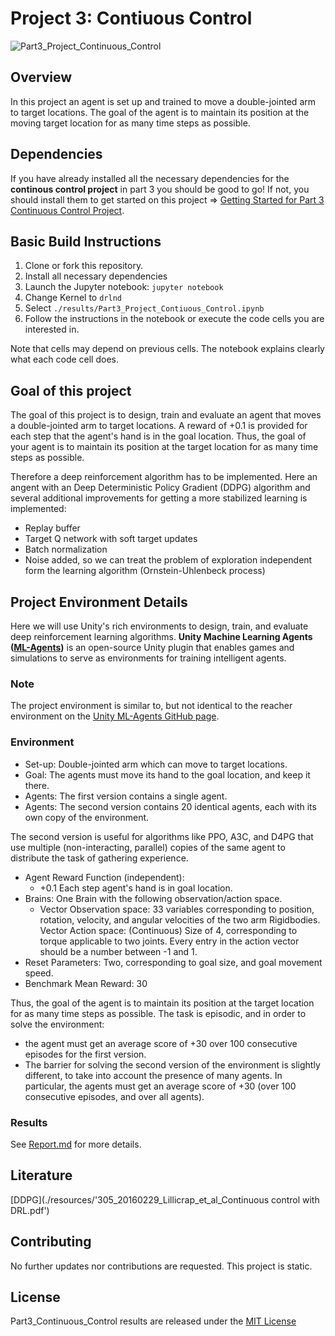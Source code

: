 # Project 3: Contiuous Control
![Part3_Project_Continuous_Control](./img/Continuous_Control_trained_agent_action.gif)

## Overview

In this project an agent is set up and trained to move a double-jointed arm to target locations. The goal of the agent is to maintain its position at the moving target location for as many time steps as possible.

## Dependencies

If you have already installed all the necessary dependencies for the **continous control project** in part 3 you should be good to go! If not, you should install them to get started on this project => [Getting Started for Part 3 Continuous Control Project](../Part3_How_to_get_started). 
 
## Basic Build Instructions

1. Clone or fork this repository.
2. Install all necessary dependencies
3. Launch the Jupyter notebook: `jupyter notebook`
4. Change Kernel to `drlnd`
5. Select `./results/Part3_Project_Contiuous_Control.ipynb`
6. Follow the instructions in the notebook or execute the code cells you are interested in.
 
Note that cells may depend on previous cells. The notebook explains clearly what each code cell does.

## Goal of this project

The goal of this project is to design, train and evaluate an agent that moves a double-jointed arm to target locations. A reward of +0.1 is provided for each step that the agent's hand is in the goal location. Thus, the goal of your agent is to maintain its position at the target location for as many time steps as possible.

Therefore a deep reinforcement algorithm has to be implemented. Here an angent with an Deep Deterministic Policy Gradient (DDPG) algorithm and several additional improvements for getting a more stabilized learning is implemented:

-   Replay buffer
-   Target Q network with soft target updates
-   Batch normalization
-   Noise added, so we can treat the problem of exploration independent form the learning algorithm (Ornstein-Uhlenbeck process)

## Project Environment Details 

Here we will use Unity's rich environments to design, train, and evaluate deep reinforcement learning algorithms. **Unity Machine Learning Agents ([ML-Agents](https://github.com/Unity-Technologies/ml-agents))** is an open-source Unity plugin that enables games and simulations to serve as environments for training intelligent agents.

### Note

The project environment is similar to, but not identical to the reacher environment on the [Unity ML-Agents GitHub page](https://github.com/Unity-Technologies/ml-agents/blob/master/docs/Learning-Environment-Examples.md#reacher).

### Environment


- Set-up: Double-jointed arm which can move to target locations.
- Goal: The agents must move its hand to the goal location, and keep it there.
-  Agents: The first version contains a single agent.
-  Agents: The second version contains 20 identical agents, each with its own copy of the environment.

The second version is useful for algorithms like PPO, A3C, and D4PG that use multiple (non-interacting, parallel) copies of the same agent to distribute the task of gathering experience.

- Agent Reward Function (independent):
    - +0.1 Each step agent's hand is in goal location.
- Brains: One Brain with the following observation/action space.
    - Vector Observation space: 33 variables corresponding to position, rotation, velocity, and angular velocities of the two arm Rigidbodies.
        Vector Action space: (Continuous) Size of 4, corresponding to torque applicable to two joints. Every entry in the action vector should be a number between -1 and 1.
- Reset Parameters: Two, corresponding to goal size, and goal movement speed.
- Benchmark Mean Reward: 30

Thus, the goal of the agent is to maintain its position at the target location for as many time steps as possible. The task is episodic, and in order to solve the environment:
- the agent must get an average score of +30 over 100 consecutive episodes for the first version.
- The barrier for solving the second version of the environment is slightly different, to take into account the presence of many agents. In particular, the agents must get an average score of +30 (over 100 consecutive episodes, and over all agents).

### Results

See [Report.md](./Report.md) for more details.

## Literature

[DDPG](./resources/'305_20160229_Lillicrap_et_al_Continuous control with DRL.pdf')

## Contributing

No further updates nor contributions are requested.  This project is static.

## License

Part3_Continuous_Control results are released under the [MIT License](./LICENSE)